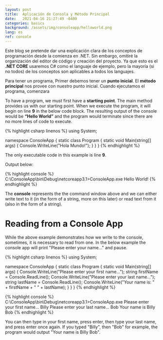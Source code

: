 ```yaml
---
layout: post
title:  Aplicación de Consola y Método Principal
date:   2021-04-16 21:27:49 -0400
categories: basics
background: /assets/img/consoleapp/helloworld.png
lang: es
ref: console
---
```


Este blog se pretende dar una explicación clara de los conceptos de programación desde la comienza en .NET.  Sin embargo, omitiré la organización del editor de código y creación del proyecto.  Ya que esto es el **.NET CORE** usaremos C# como el languaje de ejemplo, pero la mayoría (si no todos) de los conceptos son aplicables a todos los languajes.

Para tener un programa, Primer debemos tener un **punto inicial**.  El **método principal** nos provee con nuestro punto inicial.  Cuando ejecutamos el programa, comenzara

To have a program, we must first have a **starting point**. The main method provides us with our starting point. When we execute the program, it will begin on line **9** in the below code block. The resulting output of the console would be **“Hello World”** and the program would terminate since there are no more lines of code to execute.

{% highlight csharp linenos %}
using System;
 
namespace ConsoleApp
{
    static class Program
    {
        static void Main(string[] args)
        {
            Console.WriteLine("Hola Mundo!");
        }
    }
}
{% endhighlight %}

The only executable code in this example is line **9**.  

Output below:

{% highlight console %}
C:\ConsoleApp\bin\Debug\netcoreapp3.1>ConsoleApp.exe
Hello World!
{% endhighlight %}



The **console** represents the the command window above and we can either write text to it (in the form of a string, more on this later) or read text from it (also in the form of a string).

# Reading from a Console App

While the above example demonstrates how we write to the console, sometimes, it is necessary to read from one.  In the below example the console app will print "Please enter your name..." and pause.

{% highlight csharp linenos %}
using System;

namespace ConsoleApp
{
    static class Program
    {
        static void Main(string[] args)
        {
            Console.WriteLine("Please enter your first name...");
            string firstName = Console.ReadLine();
            Console.WriteLine("Please enter your last name...");
            string lastName = Console.ReadLine();
            Console.WriteLine("Your name is: " + firstName + " " + lastName);
        }
    }
}
{% endhighlight %}

{% highlight console %}
C:\ConsoleApp\bin\Debug\netcoreapp3.1>ConsoleApp.exe
Please enter your first name...
Billy
Please enter your last name...
Bob
Your name is Billy Bob
{% endhighlight %}

You can then type in your first name, press enter, then type your last name, and press enter once again.  If you typed "Billy", then "Bob" for example, the program would output "Your name is Billy Bob".